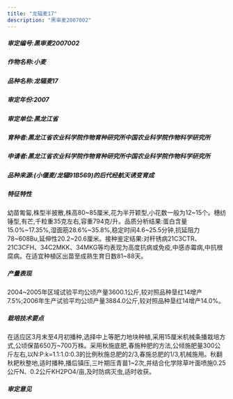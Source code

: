 ```yaml
---
title: "龙辐麦17"
description: "黑审麦2007002"
---
```

##### 审定编号:黑审麦2007002

##### 作物名称:小麦

##### 品种名称:龙辐麦17

##### 审定年份:2007

##### 审定单位:黑龙江省

##### 育种者:黑龙江省农业科学院作物育种研究所中国农业科学院作物科学研究所

##### 申请者:黑龙江省农业科学院作物育种研究所中国农业科学院作物科学研究所

##### 品种来源:(小偃麦/龙辐91B569)的后代经航天诱变育成

##### 特征特性
幼苗匍匐,株型半披散,株高80~85厘米,花为半开颖型,小花数一般为12~15个。穗纺锤型,有芒,千粒重35克左右,容重794克/升。品质分析结果:蛋白含量15.0%~17.35%,湿面筋28.6%~35.8%,稳定时间4.6~25.5分钟,抗延阻力78~608Bu,延伸性20.2~20.6厘米。接种鉴定结果:对秆锈病21C3CTR、21C3CFH、34C2MKK、34MKG等均表现为高度抗病或免疫,中感赤霉病,中抗根腐病。在适宜种植区出苗至成熟生育日数81~88天。

##### 产量表现
2004~2005年区域试验平均公顷产量3600.1公斤,较对照品种垦红14增产7.5%;2006年生产试验平均公顷产量3884.0公斤,较对照品种垦红14增产14.0%。

##### 栽培技术要点
在适应区3月末至4月初播种,选择中上等肥力地块种植,采用15厘米机械条播栽培方式,公顷保苗650万~700万株。采用秋施底肥,春施种肥的方法,公倾施肥量300公斤左右,以N:P:k=1.1:1.0:0.3的比例秋施总肥的2/3,春施总肥的1/3,机械施用。秋翻秋耙秋整地,适时播种,播后镇压,三叶期压青苗1~2次,并结合化学除草叶面喷施0.25公斤N、0.2公斤KH2PO4/亩,及时防病灭虫,适时收获。

##### 审定意见


